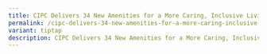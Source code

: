 ```yaml
---
title: CIPC Delivers 34 New Amenities for a More Caring, Inclusive Living
permalink: /cipc-delivers-34-new-amenities-for-a-more-caring-inclusive-living/
variant: tiptap
description: CIPC Delivers 34 New Amenities for a More Caring, Inclusive Living
---
```

